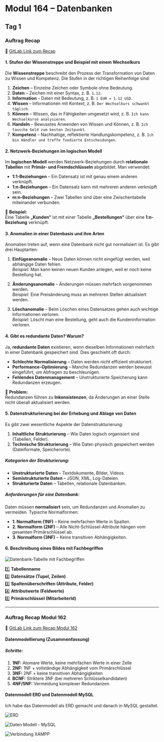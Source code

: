 # Modul 164 – Datenbanken

## Tag 1

### Auftrag Recap  
🔗 [GitLab Link zum Recap](https://gitlab.com/ch-tbz-it/Stud/m164/-/blob/main/1.Tag/Recap/Recap.md)

#### 1. Stufen der Wissenstreppe und Beispiel mit einem Wechselkurs

Die **Wissenstreppe** beschreibt den Prozess der Transformation von Daten zu Wissen und Kompetenz. Die Stufen in der richtigen Reihenfolge sind:

1. **Zeichen** – Einzelne Zeichen oder Symbole ohne Bedeutung.  
2. **Daten** – Zeichen mit einer Syntax, z. B. `1.12`.  
3. **Information** – Daten mit Bedeutung, z. B. `1 EUR = 1.12 USD`.  
4. **Wissen** – Informationen mit Kontext, z. B. `Der Wechselkurs schwankt täglich`.  
5. **Können** – Wissen, das in Fähigkeiten umgesetzt wird, z. B. `Ich kann Wechselkurse analysieren`.  
6. **Handeln** – Bewusstes Anwenden von Wissen und Können, z. B. `Ich tausche Geld zum besten Zeitpunkt`.  
7. **Kompetenz** – Nachhaltige, reflektierte Handlungskompetenz, z. B. `Ich bin Händler und treffe fundierte Entscheidungen`.

#### 2. Netzwerk-Beziehungen im logischen Modell

Im **logischen Modell** werden Netzwerk-Beziehungen durch **relationale Tabellen** mit **Primär- und Fremdschlüsseln** abgebildet. Man verwendet:

- **1:1-Beziehungen** – Ein Datensatz ist mit genau einem anderen verknüpft.  
- **1:n-Beziehungen** – Ein Datensatz kann mit mehreren anderen verknüpft sein.  
- **m:n-Beziehungen** – Zwei Tabellen sind über eine Zwischentabelle miteinander verbunden.

📌 **Beispiel:**  
Eine Tabelle **„Kunden“** ist mit einer Tabelle **„Bestellungen“** über eine **1:n-Beziehung** verknüpft.

#### 3. Anomalien in einer Datenbasis und ihre Arten

Anomalien treten auf, wenn eine Datenbank nicht gut normalisiert ist. Es gibt drei Hauptarten:

1. **Einfügeanomalie** – Neue Daten können nicht eingefügt werden, weil abhängige Daten fehlen.  
   *Beispiel:* Man kann keinen neuen Kunden anlegen, weil er noch keine Bestellung hat.

2. **Änderungsanomalie** – Änderungen müssen mehrfach vorgenommen werden.  
   *Beispiel:* Eine Preisänderung muss an mehreren Stellen aktualisiert werden.

3. **Löschanomalie** – Beim Löschen eines Datensatzes gehen auch wichtige Informationen verloren.  
   *Beispiel:* Löscht man eine Bestellung, geht auch die Kundeninformation verloren.

#### 4. Gibt es redundante Daten? Warum?

Ja, **redundante Daten** existieren, wenn dieselben Informationen mehrfach in einer Datenbank gespeichert sind. Dies geschieht oft durch:

- **Schlechte Normalisierung** – Daten werden nicht effizient strukturiert.  
- **Performance-Optimierung** – Manche Redundanzen werden bewusst eingeführt, um Abfragen zu beschleunigen.  
- **Fehlendes Datenmanagement** – Unstrukturierte Speicherung kann Redundanzen erzeugen.

🔴 **Problem:**  
Redundanzen führen zu **Inkonsistenzen**, da Änderungen an einer Stelle nicht überall aktualisiert werden.

#### 5. Datenstrukturierung bei der Erhebung und Ablage von Daten

Es gibt zwei wesentliche Aspekte der Datenstrukturierung:

1. **Inhaltliche Strukturierung** – Wie Daten logisch organisiert sind (Tabellen, Felder).  
2. **Technische Strukturierung** – Wie Daten physisch gespeichert werden (Dateiformate, Speicherorte).

##### Kategorien der Strukturierung:

- **Unstrukturierte Daten** – Textdokumente, Bilder, Videos.  
- **Semistrukturierte Daten** – JSON, XML, Log-Dateien.  
- **Strukturierte Daten** – Tabellen, relationale Datenbanken.

##### Anforderungen für eine Datenbank:

Daten müssen **normalisiert** sein, um Redundanzen und Anomalien zu vermeiden. Typische Normalformen:

- **1. Normalform (1NF)** – Keine mehrfachen Werte in Spalten.  
- **2. Normalform (2NF)** – Alle Nicht-Schlüssel-Attribute hängen vom gesamten Primärschlüssel ab.  
- **3. Normalform (3NF)** – Keine transitiven Abhängigkeiten.

#### 6. Beschreibung eines Bildes mit Fachbegriffen

![Datenbank-Tabelle mit Fachbegriffen](https://gitlab.com/ch-tbz-it/Stud/m164/-/raw/main/1.Tag/Recap/Tabelle_labelled.png)


1️⃣ **Tabellenname**  
2️⃣ **Datensätze (Tupel, Zeilen)**  
3️⃣ **Spaltenüberschriften (Attribute, Felder)**  
4️⃣ **Attributwerte (Feldwerte)**  
5️⃣ **Primärschlüssel (MitarbeiterId)**

---

### Auftrag Recap Modul 162
🔗 [GitLab Link zum Recap Modul 162](https://gitlab.com/ch-tbz-it/Stud/m164/-/tree/main/1.Tag)
 
#### **Datenmodellierung (Zusammenfassung)**

##### **Schritte:**  
1. **1NF:** Atomare Werte, keine mehrfachen Werte in einer Zelle  
2. **2NF:** 1NF + vollständige Abhängigkeit vom Primärschlüssel  
3. **3NF:** 2NF + keine transitiven Abhängigkeiten  
4. **BCNF:** Striktere 3NF (bei mehreren Schlüsselkandidaten)  
5. **4NF/5NF:** Vermeidung komplexer Redundanzen

#### **Datenmodell ERD und Datenmodell MySQL** ####

Ich habe das Datenmodell als ERD gemacht und danach in MySQL gestaltet.

![ERD](https://github.com/user-attachments/assets/df0569eb-92a9-419b-b638-c1c942cd46a5)

![Daten Modell - MySQL](https://github.com/user-attachments/assets/bfbde3ef-db81-4e87-83c5-4703e85e133c)

![Verbindung XAMPP](https://github.com/user-attachments/assets/278c87fc-43db-4e93-aba2-6c19046030a1)